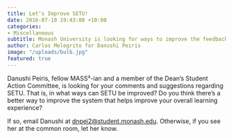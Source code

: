 ```yaml
---
title: Let’s Improve SETU!
date: 2016-07-10 19:43:00 +10:00
categories:
- Miscellaneous
subtitle: Monash University is looking for ways to improve the feedback system.
author: Carlos Melegrito for Danushi Peiris
image: "/uploads/bulb.jpg"
featured: true
---
```


Danushi Peiris, fellow MASS³-ian and a member of the Dean’s Student Action Committee, is looking for your comments and suggestions regarding SETU. That is, in what ways can SETU be improved? Do you think there’s a better way to improve the system that helps improve your overall learning experience?

If so, email Danushi at dnpei2@student.monash.edu. Otherwise, if you see her at the common room, let her know.
